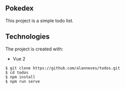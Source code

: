## Pokedex
This project is a simple todo list.

## Technologies
The project is created with:
* Vue 2 

```
$ git clone https://github.com/alanneves/todos.git
$ cd todos
$ npm install
$ npm run serve
```
